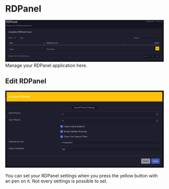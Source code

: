 # RDPanel
![Screenshot](img/rdpanel.png)
Manage your RDPanel application here.

## Edit RDPanel
![Screenshot](img/rdpanelsetting.png)

You can set your RDPanel settings when you press the yellow button with an pen on it. Not every settings is possible to set.